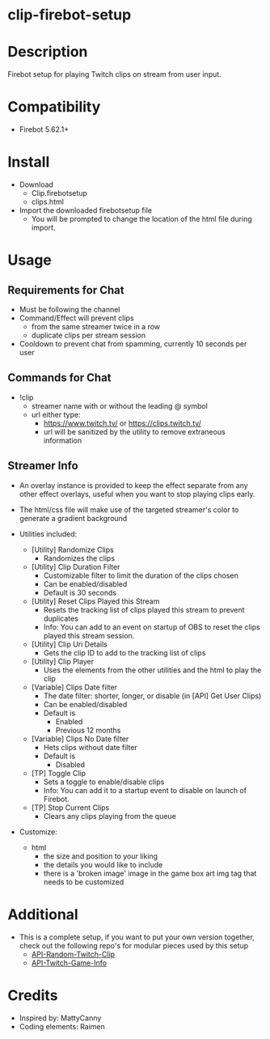 # clip-firebot-setup

# Description
Firebot setup for playing Twitch clips on stream from user input.

# Compatibility
- Firebot 5.62.1+

# Install
+ Download
  + Clip.firebotsetup
  + clips.html
+ Import the downloaded firebotsetup file
  + You will be prompted to change the location of the html file during import.

# Usage

## Requirements for Chat
+ Must be following the channel
+ Command/Effect will prevent clips 
  + from the same streamer twice in a row
  + duplicate clips per stream session
+ Cooldown to prevent chat from spamming, currently 10 seconds per user

## Commands for Chat
+ !clip 
  + streamer name with or without the leading @ symbol
  + url either type:
    + https://www.twitch.tv/ or https://clips.twitch.tv/
    + url will be sanitized by the utility to remove extraneous information

## Streamer Info
+ An overlay instance is provided to keep the effect separate from any other effect overlays, useful when you want to stop playing clips early.
+ The html/css file will make use of the targeted streamer's color to generate a gradient background

+ Utilities included:
  + [Utility] Randomize Clips
    + Randomizes the clips
  + [Utility] Clip Duration Filter
    + Customizable filter to limit the duration of the clips chosen
    + Can be enabled/disabled
    + Default is 30 seconds
  + [Utility] Reset Clips Played this Stream
    + Resets the tracking list of clips played this stream to prevent duplicates
    + Info: You can add to an event on startup of OBS to reset the clips played this stream session.
  + [Utility] Clip Uri Details
    + Gets the clip ID to add to the tracking list of clips
  + [Utility] Clip Player
    + Uses the elements from the other utilities and the html to play the clip
  + [Variable] Clips Date filter
    + The date filter: shorter, longer, or disable (in [API] Get User Clips)
    + Can be enabled/disabled
    + Default is 
      + Enabled
      + Previous 12 months
  + [Variable] Clips No Date filter
    + Hets clips without date filter
    + Default is
      + Disabled
  + [TP] Toggle Clip
    + Sets a toggle to enable/disable clips
    + Info: You can add it to a startup event to disable on launch of Firebot.
  + [TP] Stop Current Clips
    + Clears any clips playing from the queue

+ Customize:
  + html
    + the size and position to your liking
    + the details you would like to include
    + there is a 'broken image' image in the game box art img tag that needs to be customized

# Additional
+ This is a complete setup, if you want to put your own version together, check out the following repo's for modular pieces used by this setup
  + [API-Random-Twitch-Clip](https://github.com/arblane/API-Random-Twitch-Clip)
  + [API-Twitch-Game-Info](https://github.com/arblane/API-Twitch-Game-Info)

# Credits
+ Inspired by: MattyCanny
+ Coding elements: Raimen
